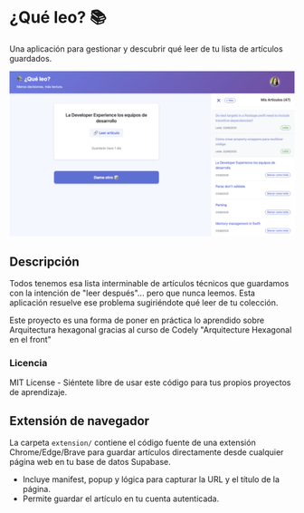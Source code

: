 # ¿Qué leo? 📚

Una aplicación para gestionar y descubrir qué leer de tu lista de artículos guardados.

![¿Qué leo? App](./screenshots/app.png)

## Descripción

Todos tenemos esa lista interminable de artículos técnicos que guardamos con la intención de "leer después"... pero que nunca leemos.
Esta aplicación resuelve ese problema sugiriéndote qué leer de tu colección.

Este proyecto es una forma de poner en práctica lo aprendido sobre Arquitectura hexagonal gracias al curso de Codely "Arquitecture Hexagonal en el front"

### Licencia

MIT License - Siéntete libre de usar este código para tus propios proyectos de aprendizaje.

## Extensión de navegador

La carpeta `extension/` contiene el código fuente de una extensión Chrome/Edge/Brave para guardar artículos directamente desde cualquier página web en tu base de datos Supabase.

- Incluye manifest, popup y lógica para capturar la URL y el título de la página.
- Permite guardar el artículo en tu cuenta autenticada.
